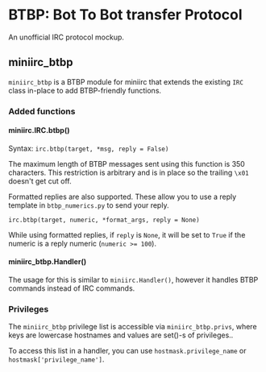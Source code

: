 # BTBP: Bot To Bot transfer Protocol
An unofficial IRC protocol mockup.

## miniirc_btbp
`miniirc_btbp` is a BTBP module for miniirc that extends the existing `IRC`
  class in-place to add BTBP-friendly functions.

### Added functions

#### miniirc.IRC.btbp()

Syntax: `irc.btbp(target, *msg, reply = False)`

The maximum length of BTBP messages sent using this function is 350 characters.
This restriction is arbitrary and is in place so the trailing `\x01` doesn't
  get cut off.

Formatted replies are also supported. These allow you to use a reply template
in `btbp_numerics.py` to send your reply.
~~~
irc.btbp(target, numeric, *format_args, reply = None)
~~~

While using formatted replies, if `reply` is `None`, it will be set to `True`
  if the numeric is a reply numeric (`numeric >= 100`).

#### miniirc_btbp.Handler()

The usage for this is similar to `miniirc.Handler()`, however it handles BTBP
  commands instead of IRC commands.


### Privileges

The `miniirc_btbp` privilege list is accessible via `miniirc_btbp.privs`,
  where keys are lowercase hostnames and values are set()-s of privileges..

To access this list in a handler, you can use `hostmask.privilege_name` or
  `hostmask['privilege_name']`.
